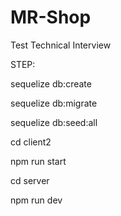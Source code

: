 # MR-Shop
Test Technical Interview

STEP:

sequelize db:create

sequelize db:migrate

sequelize db:seed:all

cd client2

npm run start

cd server

npm run dev
